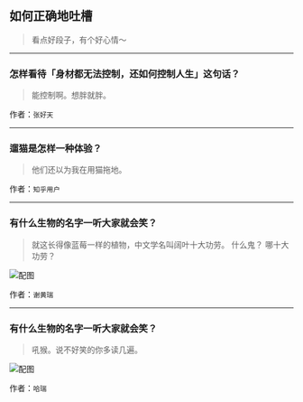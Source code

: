 ## 如何正确地吐槽

> 看点好段子，有个好心情～


 
---

### 怎样看待「身材都无法控制，还如何控制人生」这句话？

> 能控制啊。想胖就胖。


作者：`张好天`

---

### 遛猫是怎样一种体验？

> 他们还以为我在用猫拖地。


作者：`知乎用户`

---

### 有什么生物的名字一听大家就会笑？

> 就这长得像蓝莓一样的植物，中文学名叫阔叶十大功劳。
> 什么鬼？
> 哪十大功劳？



![配图](http://pic3.zhimg.com/70/67d2d684729fe6a72f07be4bce4f5f7a_b.jpg)


作者：`谢黄瑞`

---

### 有什么生物的名字一听大家就会笑？

> 吼猴。说不好笑的你多读几遍。



![配图](http://pic1.zhimg.com/70/1b65cc4f2476755ef05bfbe61b655db4_b.jpg)


作者：`哈瑞`